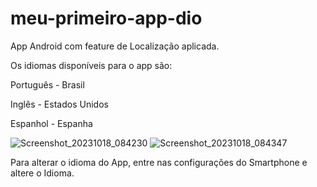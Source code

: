 # meu-primeiro-app-dio
App Android com feature de Localização aplicada.

Os idiomas disponíveis para o app são:

Português - Brasil  

Inglês - Estados Unidos  

Espanhol - Espanha  



![Screenshot_20231018_084230](https://github.com/guilhermegwt/meu-primeiro-app-dio/assets/105075737/7e7cbd38-02f7-42f1-b741-f51816d067f3)
![Screenshot_20231018_084347](https://github.com/guilhermegwt/meu-primeiro-app-dio/assets/105075737/1b663400-316b-42fc-8090-d070f1b2c796)  


Para alterar o idioma do App, entre nas configurações do Smartphone e altere o Idioma.
